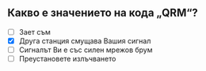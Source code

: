 ## Какво е значението на кода „QRM“?

<!-- Верният отговор е отбелязан с [X] -->

- [ ] Зает съм
- [X] Друга станция смущава Вашия сигнал
- [ ] Сигналът Ви е със силен мрежов брум
- [ ] Преустановете излъчването
